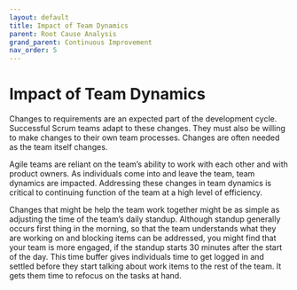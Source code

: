 ```yaml
---
layout: default
title: Impact of Team Dynamics
parent: Root Cause Analysis
grand_parent: Continuous Improvement
nav_order: 5
---
```


# Impact of Team Dynamics

Changes to requirements are an expected part of the development cycle. Successful Scrum teams adapt to these changes. They must also be willing 
to make changes to their own team processes. Changes are often needed as the team itself changes.

Agile teams are reliant on the team’s ability to work with each other and with product owners. As individuals come into and leave the team, team dynamics 
are impacted. Addressing these changes in team dynamics is critical to continuing function of the team at a high level of efficiency. 

Changes that might be help the team work together might be as simple as adjusting the time of the team’s daily standup. Although standup generally 
occurs first thing in the morning, so that the team understands what they are working on and blocking items can be addressed, you might find that your 
team is more engaged, if the standup starts 30 minutes after the start of the day. This time buffer gives individuals time to get logged in and settled 
before they start talking about work items to the rest of the team. It gets them time to refocus on the tasks at hand. 
